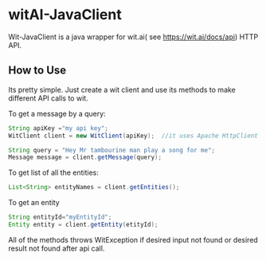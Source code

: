 witAI-JavaClient
================

Wit-JavaClient is a java wrapper for wit.ai( see https://wit.ai/docs/api) HTTP API.

How to Use
----------

Its pretty simple. Just create a wit client and use its methods to make different API calls to wit.

To get a message by a query:

```java
String apiKey ="my api key";
WitClient client = new WitClient(apiKey);  //it uses Apache HttpClient under the hood

String query = "Hey Mr tambourine man play a song for me";
Message message = client.getMessage(query);
```

To get list of all the entities:

```java
List<String> entityNames = client.getEntities();
```

To get an entity

```java
String entityId="myEntityId";
Entity entity = client.getEntity(etityId);
```



All of the methods throws WitException if desired input not found or desired result not found after api call.
